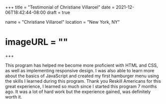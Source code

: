 +++
title = "Testimonial of Christiane Villaroel"
date = 2021-12-06T18:42:44-08:00
draft = true

name = "Christiane Villaroel"
location = "New York, NY"
# imageURL = ""
+++

This program has helped me become more proficient with HTML and CSS, as well as implementing responsive design. I was also able to learn more about the basics of JavaScript and created my first hamburger menu using the skills I learned during this program. Thank you Reskill Americans for this great experience, I learned so much since I started this program 7 months ago. It was a lot of hard work but the experience gained, was definitely worth it.
